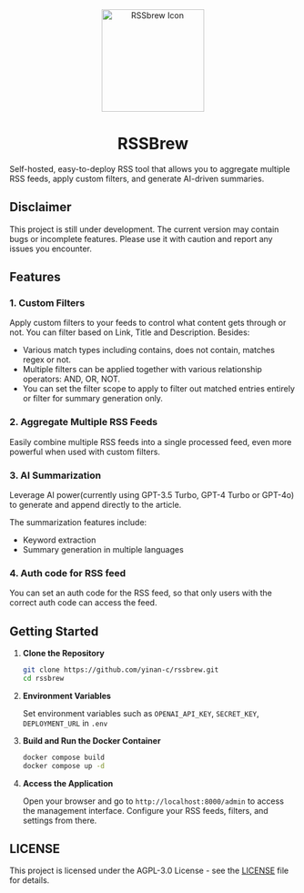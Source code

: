 <div align="center">
  <img src="https://github.com/yinan-c/RSSbrew/assets/95043151/15876fda-28aa-468f-b012-f1bbc4c03a84" alt="RSSbrew Icon" width="180"/>
  <h1>RSSBrew</h1>
</div>

Self-hosted, easy-to-deploy RSS tool that allows you to aggregate multiple RSS feeds, apply custom filters, and generate AI-driven summaries.

## Disclaimer

This project is still under development. The current version may contain bugs or incomplete features. Please use it with caution and report any issues you encounter.

## Features

### 1. Custom Filters
Apply custom filters to your feeds to control what content gets through or not. You can filter based on Link, Title and Description.
Besides:
- Various match types including contains, does not contain, matches regex or not.
- Multiple filters can be applied together with various relationship operators: AND, OR, NOT.
- You can set the filter scope to apply to filter out matched entries entirely or filter for summary generation only.
  
### 2. Aggregate Multiple RSS Feeds
Easily combine multiple RSS feeds into a single processed feed, even more powerful when used with custom filters.

### 3. AI Summarization
Leverage AI power(currently using GPT-3.5 Turbo, GPT-4 Turbo or GPT-4o) to generate and append
directly to the article.

The summarization features include:
- Keyword extraction
- Summary generation in multiple languages

### 4. Auth code for RSS feed
You can set an auth code for the RSS feed, so that only users with the correct auth code can access the feed.

## Getting Started

1. **Clone the Repository**
   ```bash
   git clone https://github.com/yinan-c/rssbrew.git
   cd rssbrew
   ```
2. **Environment Variables**
   
   Set environment variables such as `OPENAI_API_KEY`, `SECRET_KEY`, `DEPLOYMENT_URL` in `.env`

3. **Build and Run the Docker Container**
   ```bash
   docker compose build
   docker compose up -d
   ```

4. **Access the Application**
   
   Open your browser and go to `http://localhost:8000/admin` to access the management interface. Configure your RSS feeds, filters, and settings from there.

## LICENSE

This project is licensed under the AGPL-3.0 License - see the [LICENSE](LICENSE) file for details.
